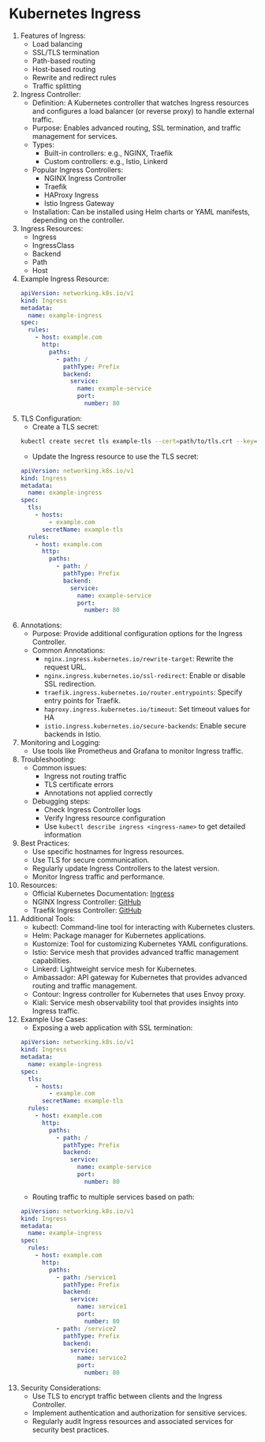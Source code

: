 # Kubernetes Ingress
1. Features of Ingress:
   - Load balancing
   - SSL/TLS termination
   - Path-based routing
   - Host-based routing
   - Rewrite and redirect rules
    - Traffic splitting
2. Ingress Controller:
   - Definition: A Kubernetes controller that watches Ingress resources and configures a load balancer (or reverse proxy) to handle external traffic.
    - Purpose: Enables advanced routing, SSL termination, and traffic management for services.
   - Types:
       - Built-in controllers: e.g., NGINX, Traefik
       - Custom controllers: e.g., Istio, Linkerd
   - Popular Ingress Controllers:
       - NGINX Ingress Controller
       - Traefik
       - HAProxy Ingress
       - Istio Ingress Gateway
   - Installation: Can be installed using Helm charts or YAML manifests, depending on the controller.
3. Ingress Resources:
   - Ingress
   - IngressClass
   - Backend
   - Path
   - Host
4. Example Ingress Resource:
   ```yaml
   apiVersion: networking.k8s.io/v1
   kind: Ingress
   metadata:
     name: example-ingress
   spec:
     rules:
       - host: example.com
         http:
           paths:
             - path: /
               pathType: Prefix
               backend:
                 service:
                   name: example-service
                   port:
                     number: 80
   ```
5. TLS Configuration:
   - Create a TLS secret:
   ```bash
   kubectl create secret tls example-tls --cert=path/to/tls.crt --key=path/to/tls.key
   ```
   - Update the Ingress resource to use the TLS secret:
   ```yaml
   apiVersion: networking.k8s.io/v1
   kind: Ingress
   metadata:
     name: example-ingress
   spec:
     tls:
       - hosts:
           - example.com
         secretName: example-tls
     rules:
       - host: example.com
         http:
           paths:
             - path: /
               pathType: Prefix
               backend:
                 service:
                   name: example-service
                   port:
                     number: 80
   ```
6. Annotations:
    - Purpose: Provide additional configuration options for the Ingress Controller.
    - Common Annotations:
        - `nginx.ingress.kubernetes.io/rewrite-target`: Rewrite the request URL.
        - `nginx.ingress.kubernetes.io/ssl-redirect`: Enable or disable SSL redirection.
        - `traefik.ingress.kubernetes.io/router.entrypoints`: Specify entry points for Traefik.
        - `haproxy.ingress.kubernetes.io/timeout`: Set timeout values for HA
        - `istio.ingress.kubernetes.io/secure-backends`: Enable secure backends in Istio.
7. Monitoring and Logging:
    - Use tools like Prometheus and Grafana to monitor Ingress traffic.
8. Troubleshooting:
    - Common issues:
        - Ingress not routing traffic
        - TLS certificate errors
        - Annotations not applied correctly
    - Debugging steps:
        - Check Ingress Controller logs
        - Verify Ingress resource configuration
        - Use `kubectl describe ingress <ingress-name>` to get detailed information
9. Best Practices:
    - Use specific hostnames for Ingress resources.
    - Use TLS for secure communication.
    - Regularly update Ingress Controllers to the latest version.
    - Monitor Ingress traffic and performance.
10. Resources:
    - Official Kubernetes Documentation: [Ingress](https://kubernetes.io/docs/concepts/services-networking/ingress/)
    - NGINX Ingress Controller: [GitHub](https://github.com/kubernetes/ingress-nginx)
    - Traefik Ingress Controller: [GitHub](https://github.com/traefik/traefik)
11. Additional Tools:
    - kubectl: Command-line tool for interacting with Kubernetes clusters.
    - Helm: Package manager for Kubernetes applications.
    - Kustomize: Tool for customizing Kubernetes YAML configurations.
    - Istio: Service mesh that provides advanced traffic management capabilities.
    - Linkerd: Lightweight service mesh for Kubernetes.
    - Ambassador: API gateway for Kubernetes that provides advanced routing and traffic management.
    - Contour: Ingress controller for Kubernetes that uses Envoy proxy.
    - Kiali: Service mesh observability tool that provides insights into Ingress traffic.
12. Example Use Cases:
    - Exposing a web application with SSL termination:
    ```yaml
    apiVersion: networking.k8s.io/v1
    kind: Ingress
    metadata:
      name: example-ingress
    spec:
      tls:
        - hosts:
            - example.com
          secretName: example-tls
      rules:
        - host: example.com
          http:
            paths:
              - path: /
                pathType: Prefix
                backend:
                  service:
                    name: example-service
                    port:
                      number: 80
    ```
    - Routing traffic to multiple services based on path:
    ```yaml
    apiVersion: networking.k8s.io/v1
    kind: Ingress
    metadata:
      name: example-ingress
    spec:
      rules:
        - host: example.com
          http:
            paths:
              - path: /service1
                pathType: Prefix
                backend:
                  service:
                    name: service1
                    port:
                      number: 80
              - path: /service2
                pathType: Prefix
                backend:
                  service:
                    name: service2
                    port:
                      number: 80
    ```
13. Security Considerations:
    - Use TLS to encrypt traffic between clients and the Ingress Controller.
    - Implement authentication and authorization for sensitive services.
    - Regularly audit Ingress resources and associated services for security best practices.
